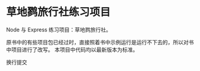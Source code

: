 # 草地鹨旅行社练习项目
Node 与 Express 练习项目：草地鹨旅行社。

原书中的有些项目包已经过时，直接照着书中示例运行是运行不下去的，所以对书中项目进行了改写。
本项目中代码均以最新版本为标准。

换行提交
